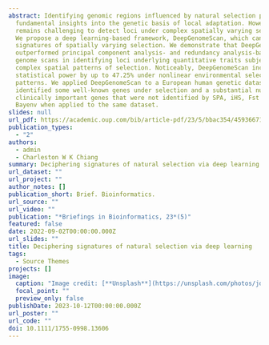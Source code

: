 ```yaml
---
abstract: Identifying genomic regions influenced by natural selection provides
  fundamental insights into the genetic basis of local adaptation. However, it
  remains challenging to detect loci under complex spatially varying selection.
  We propose a deep learning-based framework, DeepGenomeScan, which can detect
  signatures of spatially varying selection. We demonstrate that DeepGenomeScan
  outperformed principal component analysis- and redundancy analysis-based
  genome scans in identifying loci underlying quantitative traits subject to
  complex spatial patterns of selection. Noticeably, DeepGenomeScan increases
  statistical power by up to 47.25% under nonlinear environmental selection
  patterns. We applied DeepGenomeScan to a European human genetic dataset and
  identified some well-known genes under selection and a substantial number of
  clinically important genes that were not identified by SPA, iHS, Fst and
  Bayenv when applied to the same dataset.
slides: null
url_pdf: https://academic.oup.com/bib/article-pdf/23/5/bbac354/45936671/bbac354.pdf
publication_types:
  - "2"
authors:
  - admin
  - Charleston W K Chiang
summary: Deciphering signatures of natural selection via deep learning.
url_dataset: ""
url_project: ""
author_notes: []
publication_short: Brief. Bioinformatics.
url_source: ""
url_video: ""
publication: "*Briefings in Bioinformatics, 23*(5)"
featured: false
date: 2022-09-02T00:00:00.000Z
url_slides: ""
title: Deciphering signatures of natural selection via deep learning
tags:
  - Source Themes
projects: []
image:
  caption: "Image credit: [**Unsplash**](https://unsplash.com/photos/jdD8gXaTZsc)"
  focal_point: ""
  preview_only: false
publishDate: 2023-10-12T00:00:00.000Z
url_poster: ""
url_code: ""
doi: 10.1111/1755-0998.13606
---
```

